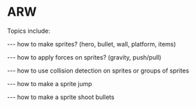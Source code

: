 # ARW

Topics include:

--- how to make sprites? (hero, bullet, wall, platform, items)

--- how to apply forces on sprites? (gravity, push/pull)

--- how to use collision detection on sprites or groups of sprites

--- how to make a sprite jump

--- how to make a sprite shoot bullets
